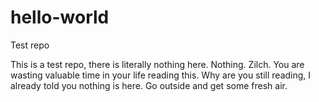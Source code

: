 # hello-world
Test repo

This is a test repo, there is literally nothing here. Nothing. Zilch. You are wasting valuable time in your life reading this. Why are you still reading, I already told you nothing is here. Go outside and get some fresh air.
